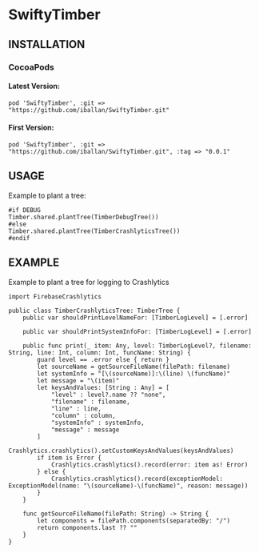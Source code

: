 # SwiftyTimber


## INSTALLATION

### CocoaPods

#### Latest Version:
`pod 'SwiftyTimber', :git => "https://github.com/iballan/SwiftyTimber.git"`

#### First Version:
`pod 'SwiftyTimber', :git => "https://github.com/iballan/SwiftyTimber.git", :tag => "0.0.1"`


## USAGE

Example to plant a tree:
```
#if DEBUG
Timber.shared.plantTree(TimberDebugTree())
#else
Timber.shared.plantTree(TimberCrashlyticsTree())
#endif
```

## EXAMPLE

Example to plant a tree for logging to Crashlytics
```
import FirebaseCrashlytics

public class TimberCrashlyticsTree: TimberTree {
    public var shouldPrintLevelNameFor: [TimberLogLevel] = [.error]
    
    public var shouldPrintSystemInfoFor: [TimberLogLevel] = [.error]
    
    public func print(_ item: Any, level: TimberLogLevel?, filename: String, line: Int, column: Int, funcName: String) {
        guard level == .error else { return }
        let sourceName = getSourceFileName(filePath: filename)
        let systemInfo = "[\(sourceName)]:\(line) \(funcName)"
        let message = "\(item)"
        let keysAndValues: [String : Any] = [
            "level" : level?.name ?? "none",
            "filename" : filename,
            "line" : line,
            "column" : column,
            "systemInfo" : systemInfo,
            "message" : message
        ]
        Crashlytics.crashlytics().setCustomKeysAndValues(keysAndValues)
        if item is Error {
            Crashlytics.crashlytics().record(error: item as! Error)
        } else {
            Crashlytics.crashlytics().record(exceptionModel: ExceptionModel(name: "\(sourceName)-\(funcName)", reason: message))
        }
    }
    
    func getSourceFileName(filePath: String) -> String {
        let components = filePath.components(separatedBy: "/")
        return components.last ?? ""
    }
}
```
